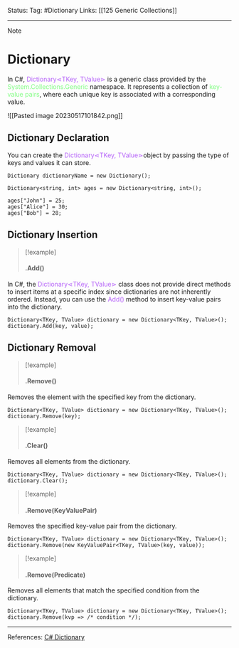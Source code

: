 Status: 
Tag: #Dictionary
Links: [[125 Generic Collections]]

---
> [!note] 
>  # Dictionary

In C#, <font style="color:#b562f9">Dictionary⋖TKey, TValue⋗</font> is a generic class provided by the <font style="color:#81fd83">System.Collections.Generic</font> namespace. It represents a collection of <font style="color:#81fd83">key-value pairs</font>, where each unique key is associated with a corresponding value.

![[Pasted image 20230517101842.png]]

## Dictionary Declaration

You can create the <font style="color:#b562f9">Dictionary⋖TKey, TValue⋗</font>object by passing the type of keys and values it can store.

``` run-csharp
Dictionary dictionaryName = new Dictionary();
```

``` run-csharp
Dictionary<string, int> ages = new Dictionary<string, int>();

ages["John"] = 25; 
ages["Alice"] = 30; 
ages["Bob"] = 28;
```

## Dictionary Insertion

> [!example] 
> #### .Add() 

In C#, the <font style="color:#b562f9">Dictionary⋖TKey, TValue⋗</font> class does not provide direct methods to insert items at a specific index since dictionaries are not inherently ordered. Instead, you can use the <font style="color:#b562f9">Add()</font> method to insert key-value pairs into the dictionary.

``` run-csharp
Dictionary<TKey, TValue> dictionary = new Dictionary<TKey, TValue>(); dictionary.Add(key, value);
```

## Dictionary Removal

> [!example] 
> #### .Remove() 

Removes the element with the specified key from the dictionary.

``` run-csharp
Dictionary<TKey, TValue> dictionary = new Dictionary<TKey, TValue>(); dictionary.Remove(key);
```

> [!example] 
> #### .Clear() 

Removes all elements from the dictionary.

``` run-csharp
Dictionary<TKey, TValue> dictionary = new Dictionary<TKey, TValue>(); dictionary.Clear();
```

> [!example] 
> #### .Remove(KeyValuePair) 

Removes the specified key-value pair from the dictionary.

``` run-csharp
Dictionary<TKey, TValue> dictionary = new Dictionary<TKey, TValue>(); dictionary.Remove(new KeyValuePair<TKey, TValue>(key, value));
```

> [!example] 
> #### .Remove(Predicate) 

Removes all elements that match the specified condition from the dictionary.

``` run-csharp
Dictionary<TKey, TValue> dictionary = new Dictionary<TKey, TValue>(); dictionary.Remove(kvp => /* condition */);
```

---
References: [C# Dictionary](https://www.dotnetperls.com/dictionary) 
